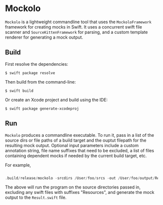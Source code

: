 

# Mockolo

`Mockolo` is a lightweight commandline tool that uses the `MockoloFramework` framework for creating mocks in Swift.  It uses a concurrent swift file scanner and `SourceKittenFramework` for parsing, and a custom template renderer for generating a mock output.  


## Build

First resolve the dependencies:

```
$ swift package resolve
```

Then build from the command-line:

```
$ swift build
```

Or create an Xcode project and build using the IDE:

```
$ swift package generate-xcodeproj 
```

## Run

`Mockolo` produces a commandline executable. To run it, pass in a list of the source dirs or file paths of a build target and the ouptut filepath for the resulting mock output. Optional input parameters include a custom annotation string, file name suffixes that need to be excluded, a list of files containing dependent mocks if needed by the current build target, etc.

For example,

```swift

.build/release/mockolo -srcdirs /User/foo/srcs -out /User/foo/output/Result.swift -exclude "Resources"
```

The above will run the program on the source directories passed in, excluding any swift files with suffixes "Resources", and generate the mock output to the `Result.swift` file.



